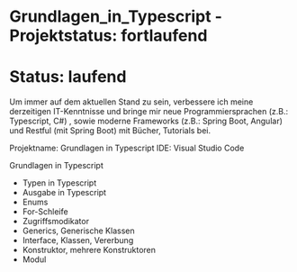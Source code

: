 # Grundlagen_in_Typescript - Projektstatus: fortlaufend
# Status: laufend

Um immer auf dem aktuellen Stand zu sein, verbessere ich meine derzeitigen IT-Kenntnisse und bringe mir neue 
Programmiersprachen (z.B.: Typescript, C#) , sowie moderne Frameworks (z.B.: Spring Boot, Angular) und Restful 
(mit Spring Boot) mit Bücher, Tutorials bei.

Projektname: Grundlagen in Typescript 
IDE: Visual Studio Code

Grundlagen in Typescript
- Typen in Typescript
- Ausgabe in Typescript
- Enums
- For-Schleife
- Zugriffsmodikator
- Generics, Generische Klassen
- Interface, Klassen, Vererbung
- Konstruktor, mehrere Konstruktoren
- Modul


